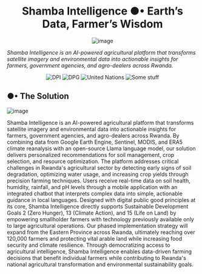 
<center>

# $\text{Shamba Intelligence ●• Earth's Data, Farmer's Wisdom}$

![image](https://github.com/user-attachments/assets/7709f392-1686-4652-91ce-3d9394e1443e)

</center>

_Shamba Intelligence is an AI-powered agricultural platform that transforms satellite imagery and environmental data into actionable insights for farmers, government agencies, and agro-dealers across Rwanda._

<center>

![DPI](https://img.shields.io/badge/DPI-blue)
![DPG](https://img.shields.io/badge/DPG-green)
![United Nations](https://img.shields.io/badge/United_Nations-dodgerblue)
![Some stuff](https://img.shields.io/badge/OpenSource-black)
</center>


## ●• $\text{The Solution}$
![image](https://github.com/user-attachments/assets/a0c8cc5d-8a0e-4496-9a12-9fc21251e49c)

Shamba Intelligence is an AI-powered agricultural platform that transforms satellite imagery and environmental data into actionable insights for farmers, government agencies, and agro-dealers across Rwanda. By combining data from Google Earth Engine, Sentinel, MODIS, and ERA5 climate reanalysis with an open-source Llama language model, our solution delivers personalized recommendations for soil management, crop selection, and resource optimization.
The platform addresses critical challenges in Rwanda's agricultural sector by detecting early signs of soil degradation, optimizing water usage, and increasing crop yields through precision farming techniques. Users receive real-time data on soil health, humidity, rainfall, and pH levels through a mobile application with an integrated chatbot that interprets complex data into simple, actionable guidance in local languages.
Designed with digital public good principles at its core, Shamba Intelligence directly supports Sustainable Development Goals 2 (Zero Hunger), 13 (Climate Action), and 15 (Life on Land) by empowering smallholder farmers with technology previously available only to large agricultural operations. Our phased implementation strategy will expand from the Eastern Province across Rwanda, ultimately reaching over 120,000 farmers and protecting vital arable land while increasing food security and climate resilience.
Through democratizing access to agricultural intelligence, Shamba Intelligence enables data-driven farming decisions that benefit individual farmers while contributing to Rwanda's national agricultural transformation and environmental sustainability goals.
